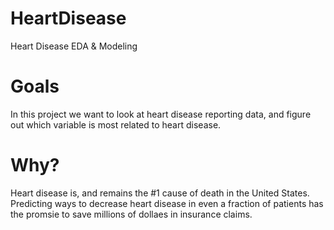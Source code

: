 # HeartDisease
Heart Disease EDA &amp; Modeling

# Goals
In this project we want to look at heart disease reporting data, and figure out which variable is most related to heart disease. 

# Why?
Heart disease is, and remains the #1 cause of death in the United States.  Predicting ways to decrease heart disease in even a fraction of patients
has the promsie to save millions of dollaes in insurance claims. 